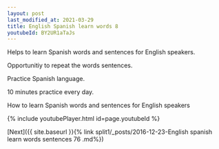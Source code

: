 ```yaml
---
layout: post
last_modified_at: 2021-03-29
title: English Spanish learn words 8 
youtubeId: BY2UR1aTaJs
---
```

 
 
Helps to learn Spanish words and sentences for English speakers.

Opportunitiy to repeat the words sentences. 

Practice Spanish language. 
 
10 minutes practice every day. 
 
How to learn Spanish words and sentences for English speakers 
 
{% include youtubePlayer.html id=page.youtubeId %}
 
 
[Next]({{ site.baseurl }}{% link  split1/_posts/2016-12-23-English spanish learn words sentences 76 .md%})
 
